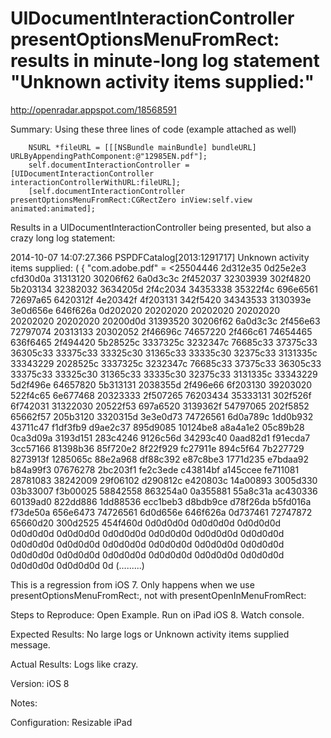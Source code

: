 # UIDocumentInteractionController presentOptionsMenuFromRect: results in minute-long log statement "Unknown activity items supplied:"

http://openradar.appspot.com/18568591

Summary:
Using these three lines of code (example attached as well)

```
    NSURL *fileURL = [[[NSBundle mainBundle] bundleURL] URLByAppendingPathComponent:@"12985EN.pdf"];
    self.documentInteractionController = [UIDocumentInteractionController interactionControllerWithURL:fileURL];
    [self.documentInteractionController presentOptionsMenuFromRect:CGRectZero inView:self.view animated:animated];
```

Results in a UIDocumentInteractionController being presented, but also a crazy long log statement:

2014-10-07 14:07:27.366 PSPDFCatalog[2013:1291717] Unknown activity items supplied: (
        {
        "com.adobe.pdf" = <25504446 2d312e35 0d25e2e3 cfd30d0a 31313120 30206f62 6a0d3c3c 2f452037 32303939 302f4820 5b203134 32382032 3634205d 2f4c2034 34353338 35322f4c 696e6561 72697a65 6420312f 4e20342f 4f203131 342f5420 34343533 3130393e 3e0d656e 646f626a 0d202020 20202020 20202020 20202020 20202020 20202020 20200d0d 31393520 30206f62 6a0d3c3c 2f456e63 72797074 20313133 20302052 2f46696c 74657220 2f466c61 74654465 636f6465 2f494420 5b28525c 3337325c 3232347c 76685c33 37375c33 36305c33 33375c33 33325c30 31365c33 33335c30 32375c33 3131335c 33343229 2028525c 3337325c 3232347c 76685c33 37375c33 36305c33 33375c33 33325c30 31365c33 33335c30 32375c33 3131335c 33343229 5d2f496e 64657820 5b313131 2038355d 2f496e66 6f203130 39203020 522f4c65 6e677468 20323333 2f507265 76203434 35333131 302f526f 6f742031 31322030 20522f53 697a6520 3139362f 54797065 202f5852 65662f57 205b3120 3320315d 3e3e0d73 74726561 6d0a789c 1dd0b932 43711c47 f1df3fb9 d9ae2c37 895d9085 10124be8 a8a4a1e2 05c89b28 0ca3d09a 3193d151 283c4246 9126c56d 34293c40 0aad82d1 f91ecda7 3cc57166 81398b36 85f720e2 8f22f929 fc27911e 894c5f64 7b227729 8273913f 1285065c 88e2a968 df88c392 e87c8be3 1771d235 e7bdaa92 b84a99f3 07676278 2bc203f1 fe2c3ede c43814bf a145ccee fe711081 28781083 38242009 29f06102 d290812c e420803c 14a00893 3005d330 03b33007 f3b00025 58842558 863254a0 0a355881 55a8c31a ac430336 60139ad0 822dd886 1dd88536 ecc1beb3 d8bdb9ce d78f26da b5fd016a f73de50a 656e6473 74726561 6d0d656e 646f626a 0d737461 72747872 65660d20 300d2525 454f460d 0d0d0d0d 0d0d0d0d 0d0d0d0d 0d0d0d0d 0d0d0d0d 0d0d0d0d 0d0d0d0d 0d0d0d0d 0d0d0d0d 0d0d0d0d 0d0d0d0d 0d0d0d0d 0d0d0d0d 0d0d0d0d 0d0d0d0d 0d0d0d0d 0d0d0d0d 0d0d0d0d 0d0d0d0d 0d0d0d0d 0d0d0d0d 0d0d0d0d 0d0d0d0d 0d (.........)



This is a regression from iOS 7. Only happens when we use presentOptionsMenuFromRect:, not with presentOpenInMenuFromRect:

Steps to Reproduce:
Open Example.
Run on iPad iOS 8.
Watch console.

Expected Results:
No large logs or Unknown activity items supplied message.

Actual Results:
Logs like crazy.

Version:
iOS 8

Notes:


Configuration:
Resizable iPad

